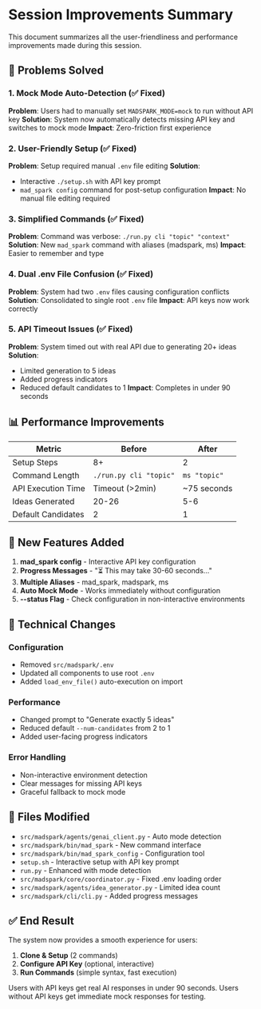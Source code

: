 # Session Improvements Summary

This document summarizes all the user-friendliness and performance improvements made during this session.

## 🎯 Problems Solved

### 1. Mock Mode Auto-Detection (✅ Fixed)
**Problem**: Users had to manually set `MADSPARK_MODE=mock` to run without API key
**Solution**: System now automatically detects missing API key and switches to mock mode
**Impact**: Zero-friction first experience

### 2. User-Friendly Setup (✅ Fixed)
**Problem**: Setup required manual `.env` file editing
**Solution**: 
- Interactive `./setup.sh` with API key prompt
- `mad_spark config` command for post-setup configuration
**Impact**: No manual file editing required

### 3. Simplified Commands (✅ Fixed)
**Problem**: Command was verbose: `./run.py cli "topic" "context"`
**Solution**: New `mad_spark` command with aliases (madspark, ms)
**Impact**: Easier to remember and type

### 4. Dual .env File Confusion (✅ Fixed)
**Problem**: System had two `.env` files causing configuration conflicts
**Solution**: Consolidated to single root `.env` file
**Impact**: API keys now work correctly

### 5. API Timeout Issues (✅ Fixed)
**Problem**: System timed out with real API due to generating 20+ ideas
**Solution**: 
- Limited generation to 5 ideas
- Added progress indicators
- Reduced default candidates to 1
**Impact**: Completes in under 90 seconds

## 📊 Performance Improvements

| Metric | Before | After |
|--------|--------|-------|
| Setup Steps | 8+ | 2 |
| Command Length | `./run.py cli "topic"` | `ms "topic"` |
| API Execution Time | Timeout (>2min) | ~75 seconds |
| Ideas Generated | 20-26 | 5-6 |
| Default Candidates | 2 | 1 |

## 🚀 New Features Added

1. **mad_spark config** - Interactive API key configuration
2. **Progress Messages** - "⏳ This may take 30-60 seconds..."
3. **Multiple Aliases** - mad_spark, madspark, ms
4. **Auto Mock Mode** - Works immediately without configuration
5. **--status Flag** - Check configuration in non-interactive environments

## 🔧 Technical Changes

### Configuration
- Removed `src/madspark/.env`
- Updated all components to use root `.env`
- Added `load_env_file()` auto-execution on import

### Performance
- Changed prompt to "Generate exactly 5 ideas"
- Reduced default `--num-candidates` from 2 to 1
- Added user-facing progress indicators

### Error Handling
- Non-interactive environment detection
- Clear messages for missing API keys
- Graceful fallback to mock mode

## 📝 Files Modified

- `src/madspark/agents/genai_client.py` - Auto mode detection
- `src/madspark/bin/mad_spark` - New command interface
- `src/madspark/bin/mad_spark_config` - Configuration tool
- `setup.sh` - Interactive setup with API key prompt
- `run.py` - Enhanced with mode detection
- `src/madspark/core/coordinator.py` - Fixed .env loading order
- `src/madspark/agents/idea_generator.py` - Limited idea count
- `src/madspark/cli/cli.py` - Added progress messages

## ✅ End Result

The system now provides a smooth experience for users:

1. **Clone & Setup** (2 commands)
2. **Configure API Key** (optional, interactive)
3. **Run Commands** (simple syntax, fast execution)

Users with API keys get real AI responses in under 90 seconds.
Users without API keys get immediate mock responses for testing.